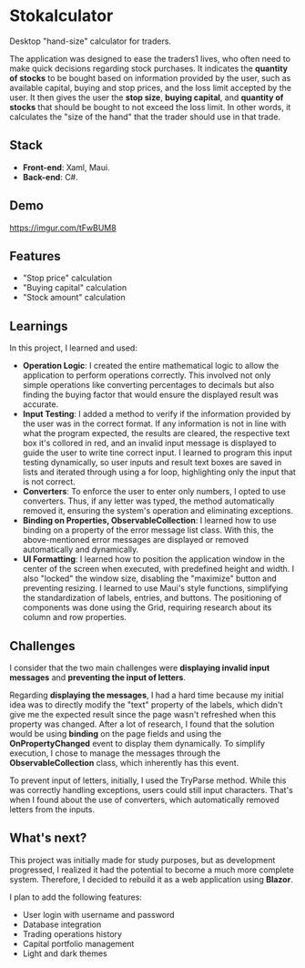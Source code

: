 # Stokalculator
Desktop "hand-size" calculator for traders.

The application was designed to ease the traders1 lives, who often need to make quick decisions regarding stock purchases. It indicates the **quantity of stocks** to be bought based on information provided by the user, such as available capital, buying and stop prices, and the loss limit accepted by the user. It then gives the user the **stop size**, **buying capital**, and **quantity of stocks** that should be bought to not exceed the loss limit. In other words, it calculates the "size of the hand" that the trader should use in that trade.

## Stack
- **Front-end**:  Xaml, Maui.
- **Back-end**: C#.

## Demo
https://imgur.com/tFwBUM8

## Features
- "Stop price" calculation
- "Buying capital" calculation
- "Stock amount" calculation

## Learnings
In this project, I learned and used:

- **Operation Logic**: I created the entire mathematical logic to allow the application to perform operations correctly. This involved not only simple operations like converting percentages to decimals but also finding the buying factor that would ensure the displayed result was accurate.
- **Input Testing**: I added a method to verify if the information provided by the user was in the correct format. If any information is not in line with what the program expected, the results are cleared, the respective text box it's collored in red, and an invalid input message is displayed to guide the user to write tine correct input. I learned to program this input testing dynamically, so user inputs and result text boxes are saved in lists and iterated through using a for loop, highlighting only the input that is not correct.
- **Converters**: To enforce the user to enter only numbers, I opted to use converters. Thus, if any letter was typed, the method automatically removed it, ensuring the system's operation and eliminating exceptions.
- **Binding on Properties, ObservableCollection**: I learned how to use binding on a property of the error message list class. With this, the above-mentioned error messages are displayed or removed automatically and dynamically.
- **UI Formatting**: I learned how to position the application window in the center of the screen when executed, with predefined height and width. I also "locked" the window size, disabling the "maximize" button and preventing resizing. I learned to use Maui's style functions, simplifying the standardization of labels, entries, and buttons. The positioning of components was done using the Grid, requiring research about its column and row properties.

## Challenges
I consider that the two main challenges were **displaying invalid input messages** and **preventing the input of letters**.

Regarding **displaying the messages**, I had a hard time because my initial idea was to directly modify the "text" property of the labels, which didn't give me the expected result since the page wasn't refreshed when this property was changed. After a lot of research, I found that the solution would be using **binding** on the page fields and using the **OnPropertyChanged** event to display them dynamically. To simplify execution, I chose to manage the messages through the **ObservableCollection** class, which inherently has this event.

To prevent input of letters, initially, I used the TryParse method. While this was correctly handling exceptions, users could still input characters. That's when I found about the use of converters, which automatically removed letters from the inputs.

## What's next?
This project was initially made for study purposes, but as development progressed, I realized it had the potential to become a much more complete system. Therefore, I decided to rebuild it as a web application using **Blazor**.

I plan to add the following features:

- User login with username and password
- Database integration
- Trading operations history
- Capital portfolio management
- Light and dark themes


